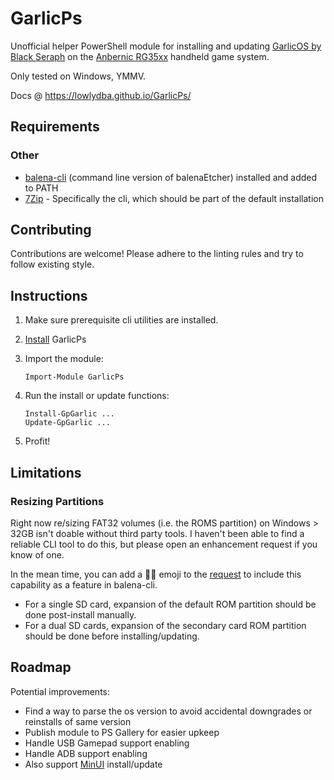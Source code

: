 # GarlicPs

Unofficial helper PowerShell module for installing and updating [GarlicOS by Black Seraph][garlic] on the [Anbernic RG35xx][rg35xx] handheld game system.

Only tested on Windows, YMMV.

Docs @ <https://lowlydba.github.io/GarlicPs/>

## Requirements

### Other

* [balena-cli][balena-cli] (command line version of balenaEtcher) installed and added to PATH
* [7Zip][7zip] - Specifically the cli, which should be part of the default installation

## Contributing

Contributions are welcome! Please adhere to the linting rules and try to follow existing style.

## Instructions

1. Make sure prerequisite cli utilities are installed.
2. [Install](https://learn.microsoft.com/en-us/powershell/scripting/developer/module/installing-a-powershell-module?view=powershell-7.3) GarlicPs
3. Import the module:

    ```pwsh
    Import-Module GarlicPs
    ```

4. Run the install or update functions:

    ```pwsh
    Install-GpGarlic ...
    Update-GpGarlic ...
    ```

5. Profit!

## Limitations

### Resizing Partitions

Right now re/sizing FAT32 volumes (i.e. the ROMS partition) on Windows > 32GB isn't doable without third party tools.
I haven't been able to find a reliable CLI tool to do this, but please open an enhancement request if you know of one.

In the mean time, you can add a 👍🏻 emoji to the [request][balena-request] to include this capability
as a feature in balena-cli.

* For a single SD card, expansion of the default ROM partition should be done post-install manually.
* For a dual SD cards, expansion of the secondary card ROM partition should be done before installing/updating.

## Roadmap

Potential improvements:

* Find a way to parse the os version to avoid accidental downgrades or reinstalls of same version
* Publish module to PS Gallery for easier upkeep
* Handle USB Gamepad support enabling
* Handle ADB support enabling
* Also support [MinUI](https://github.com/shauninman/union-minui/) install/update

[7zip]: https://www.7-zip.org/
[balena-cli]: https://github.com/balena-io/balena-cli/blob/master/INSTALL.md
[balena-request]: https://github.com/balena-io/etcher/issues/1451
[garlic]: https://www.patreon.com/posts/garlicos-for-76561333
[rg35xx]: https://anbernic.com/products/rg35xx
